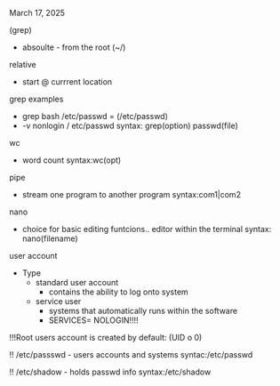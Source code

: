 March 17, 2025

(grep)
  - absoulte - from the root (~/)

relative
  - start @ currrent location

grep examples
  -  grep bash /etc/passwd = (/etc/passwd)
  -   -v nonlogin / etc/passwd
 syntax: grep(option) passwd(file)

wc
  - word count
    syntax:wc(opt)

pipe
  - stream one program to another program
    syntax:com1|com2

nano
  - choice for basic editing funtcions.. editor within the terminal
    syntax: nano(filename)

user account
  - Type
      - standard user account
          - contains the ability to log onto system
      - service user
          - systems that automatically runs within the software
          - SERVICES= NOLOGIN!!!!


!!!Root users account is created by default:
  (UID o 0)

!! /etc/passswd
    - users accounts and systems 
    syntac:/etc/passwd

!! /etc/shadow
    - holds passwd info 
    syntax:/etc/shadow



